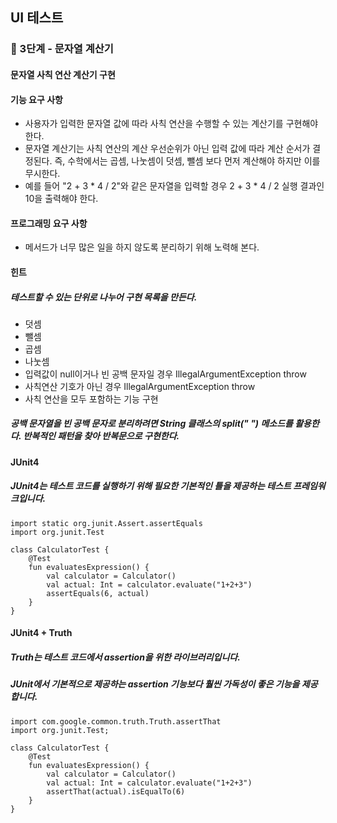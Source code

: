 ## UI 테스트

### 🚀 3단계 - 문자열 계산기

#### 문자열 사칙 연산 계산기 구현

#### 기능 요구 사항

- 사용자가 입력한 문자열 값에 따라 사칙 연산을 수행할 수 있는 계산기를 구현해야 한다.
- 문자열 계산기는 사칙 연산의 계산 우선순위가 아닌 입력 값에 따라 계산 순서가 결정된다.
  즉, 수학에서는 곱셈, 나눗셈이 덧셈, 뺄셈 보다 먼저 계산해야 하지만 이를 무시한다.
- 예를 들어 "2 + 3 * 4 / 2"와 같은 문자열을 입력할 경우 2 + 3 * 4 / 2 실행 결과인 10을 출력해야 한다.

#### 프로그래밍 요구 사항

- 메서드가 너무 많은 일을 하지 않도록 분리하기 위해 노력해 본다.

#### 힌트

##### 테스트할 수 있는 단위로 나누어 구현 목록을 만든다.

- 덧셈
- 뺄셈
- 곱셈
- 나눗셈
- 입력값이 null이거나 빈 공백 문자일 경우 IllegalArgumentException throw
- 사칙연산 기호가 아닌 경우 IllegalArgumentException throw
- 사칙 연산을 모두 포함하는 기능 구현

##### 공백 문자열을 빈 공백 문자로 분리하려면 String 클래스의 split(" ") 메소드를 활용한다. 반복적인 패턴을 찾아 반복문으로 구현한다.

#### JUnit4

##### JUnit4는 테스트 코드를 실행하기 위해 필요한 기본적인 틀을 제공하는 테스트 프레임워크입니다.

```
import static org.junit.Assert.assertEquals
import org.junit.Test

class CalculatorTest {
    @Test
    fun evaluatesExpression() {
        val calculator = Calculator()
        val actual: Int = calculator.evaluate("1+2+3")
        assertEquals(6, actual)
    }
}
```

#### JUnit4 + Truth

##### Truth는 테스트 코드에서 assertion을 위한 라이브러리입니다.
##### JUnit에서 기본적으로 제공하는 assertion 기능보다 훨씬 가독성이 좋은 기능을 제공합니다.

```
import com.google.common.truth.Truth.assertThat
import org.junit.Test;

class CalculatorTest {
    @Test
    fun evaluatesExpression() {
        val calculator = Calculator()
        val actual: Int = calculator.evaluate("1+2+3")
        assertThat(actual).isEqualTo(6)
    }
}
```
